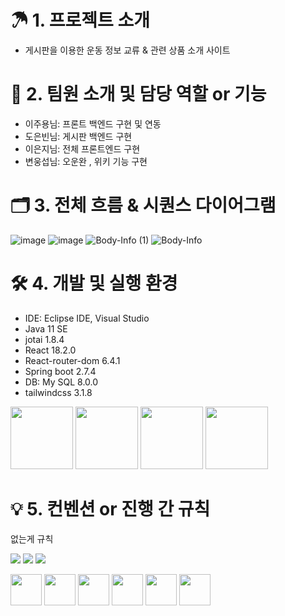 # ☂ 1. 프로젝트 소개
- 게시판을 이용한 운동 정보 교류 & 관련 상품 소개 사이트

# 🚀 2. 팀원 소개 및 담당 역할 or 기능
- 이주용님: 프론트 백엔드 구현 및 연동  
- 도은빈님: 게시판 백엔드 구현
- 이은지님: 전체 프론트엔드 구현
- 변웅섭님: 오운완 , 위키 기능 구현

# 🗂 3. 전체 흐름 & 시퀀스 다이어그램
![image](https://user-images.githubusercontent.com/111172834/194477189-4b777837-4412-4096-87e6-7f91be93d03a.png)
![image](https://user-images.githubusercontent.com/111172834/194476945-adeeb00f-2efa-4ae7-9273-3b2356baf4f8.png)
![Body-Info (1)](https://user-images.githubusercontent.com/111172834/192197400-a4c091e6-95b6-4a9e-927c-dd7e495e46bb.jpg)
![Body-Info](https://user-images.githubusercontent.com/111172834/192197348-66a6fedb-cf02-44cf-83e2-4431541ac44c.jpg)


# 🛠 4. 개발 및 실행 환경
- IDE: Eclipse IDE, Visual Studio 
- Java 11 SE
- jotai 1.8.4
- React 18.2.0
- React-router-dom 6.4.1
- Spring boot 2.7.4
- DB: My SQL 8.0.0
- tailwindcss 3.1.8

<img src="https://user-images.githubusercontent.com/107213931/192180887-2edc7011-1df2-4f31-8f79-41a93fd3c9fb.png" width="100" height="100"/>  <img src="https://user-images.githubusercontent.com/107213931/192180938-e7abd829-6a48-49da-925d-4ee6372726f1.png" width="100" height="100"/>  <img src="https://user-images.githubusercontent.com/107213931/192180984-e55048bb-9a95-4d69-a77d-5ac6c92628e6.png" width="100" height="100"/>    <img src="https://user-images.githubusercontent.com/111172834/192182742-f31609a5-658a-4902-a162-a7f171b13919.png" width="100" height="100"/>

# 💡 5. 컨벤션 or 진행 간 규칙
없는게 규칙


<p>
<img src="https://img.shields.io/badge/HTML5-E34F26?&style=flat-square&logo=html5&logoColor=white"/> 
<img src="https://img.shields.io/badge/CSS3-1572B6?style=flat-square&logo=css3&logoColor=white" /> 
<img src="https://img.shields.io/badge/JavaScript-323330?style=flat-square&logo=javascript&logoColor=F7DF1E" />

</p>

<p>
<img src="https://cdn.jsdelivr.net/gh/devicons/devicon/icons/html5/html5-original-wordmark.svg" width="50" height="50"/>
<img src="https://cdn.jsdelivr.net/gh/devicons/devicon/icons/css3/css3-original-wordmark.svg" width="50" height="50"/>
<img src="https://cdn.jsdelivr.net/gh/devicons/devicon/icons/javascript/javascript-original.svg" width="50" height="50"/>
<img src="https://cdn.jsdelivr.net/gh/devicons/devicon/icons/java/java-original-wordmark.svg" width="50" height="50"/>
<img src="https://cdn.jsdelivr.net/gh/devicons/devicon/icons/spring/spring-original-wordmark.svg" width="50" height="50"/>
<img src="https://cdn.jsdelivr.net/gh/devicons/devicon/icons/vscode/vscode-original-wordmark.svg" width="50" height="50"/>
</p>
